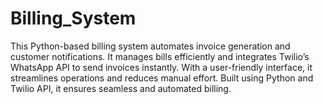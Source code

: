 # Billing_System
This Python-based billing system automates invoice generation and customer notifications. It manages bills efficiently and integrates Twilio’s WhatsApp API to send invoices instantly. With a user-friendly interface, it streamlines operations and reduces manual effort. Built using Python and Twilio API, it ensures seamless and automated billing.
